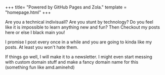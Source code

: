 +++
title= "Powered by GitHub Pages and Zola."
template = "homepage.html"
+++

Are you a technical indivisuall? Are you stunt by technology? 
Do you feel like it is impossible to learn anything new and fun?
Then Checkout my posts here or else I black main you!

I promise I post every once in a while and you are going to kinda like my posts. 
At least you won't hate them.

If things go well, I will make it to a newsletter. 
I might even start messing with custom domain stuff and make a fancy domain name for this (something fun like amd.aminehd)


<!-- Checkout all the [options you can configure](./posts/configuration) and the [example pages](./tags/example/). -->